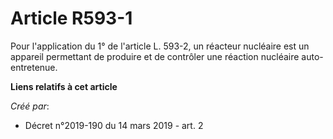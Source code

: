 # Article R593-1

Pour l'application du 1° de l'article L. 593-2, un réacteur nucléaire est un appareil permettant de produire et de contrôler
une réaction nucléaire auto-entretenue.

**Liens relatifs à cet article**

_Créé par_:

  - Décret n°2019-190 du 14 mars 2019 - art. 2
